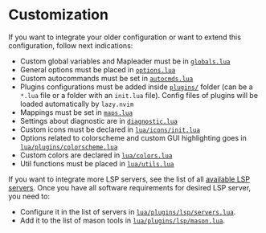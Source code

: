 # Customization

If you want to integrate your older configuration or want to extend this
configuration, follow next indications:

- Custom global variables and Mapleader must be in
  [`globals.lua`](./lua/user/globals.lua)
- General options must be placed in [`options.lua`](./lua/user/options.lua)
- Custom autocommands must be set in [`autocmds.lua`](./lua/user/autocmds.lua)
- Plugins configurations must be added inside [`plugins/`](./lua/plugins)
  folder (can be a `*.lua` file or a folder with an `init.lua` file). Config
  files of plugins will be loaded automatically by `lazy.nvim`
- Mappings must be set in [`maps.lua`](./lua/user/maps.lua)
- Settings about diagnostic are in [`diagnostic.lua`](./lua/user/diagnostic.lua)
- Custom icons must be declared in [`lua/icons/init.lua`](./lua/icons/init.lua)
- Options related to colorscheme and custom GUI highlighting goes in
  [`lua/plugins/colorscheme.lua`](./lua/plugins/colorscheme.lua)
- Custom colors are declared in [`lua/colors.lua`](./lua/colors.lua)
- Util functions must be placed in [`lua/utils.lua`](./lua/utils.lua)

If you want to integrate more LSP servers, see the list of all [available LSP
servers](https://github.com/neovim/nvim-lspconfig/blob/master/doc/server_configurations.md).
Once you have all software requirements for desired LSP server, you need to:

- Configure it in the list of servers in [`lua/plugins/lsp/servers.lua`](./lua/plugins/lsp/servers).
- Add it to the list of mason tools in [`lua/plugins/lsp/mason.lua`](./lua/plugins/lsp/mason.lua).
